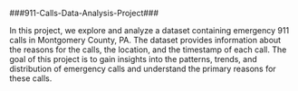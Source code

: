 ###911-Calls-Data-Analysis-Project###

In this project, we explore and analyze a dataset containing emergency 911 calls in
Montgomery County, PA. The dataset provides information about the reasons for the calls,
the location, and the timestamp of each call. The goal of this project is to gain insights into
the patterns, trends, and distribution of emergency calls and understand the primary reasons
for these calls.
